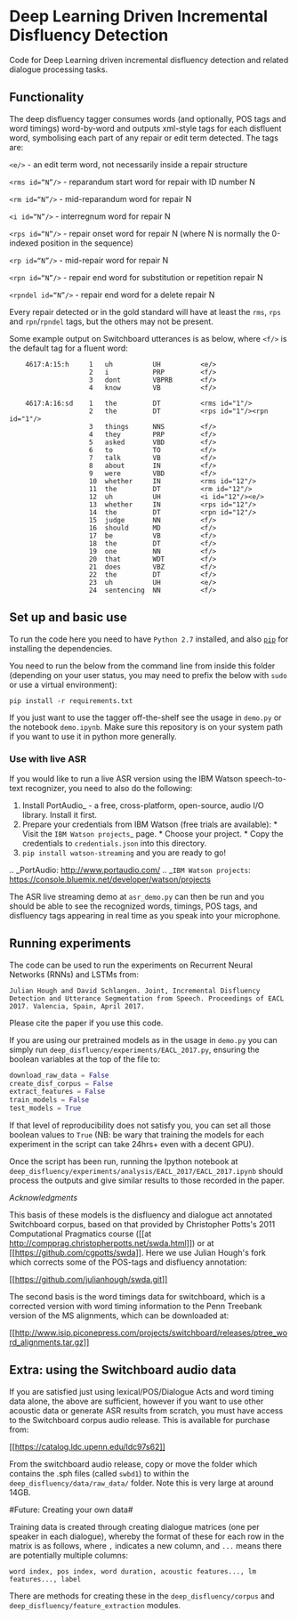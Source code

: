 # Deep Learning Driven Incremental Disfluency Detection

Code for Deep Learning driven incremental disfluency detection and related dialogue processing tasks.

## Functionality ##

The deep disfluency tagger consumes words (and optionally, POS tags and word timings) word-by-word and outputs xml-style tags for each disfluent word, symbolising each part of any repair or edit term detected. The tags are:

`<e/>` - an edit term word, not necessarily inside a repair structure

`<rms id=“N”/>` - reparandum start word for repair with ID number N

`<rm id=“N”/>` - mid-reparandum word for repair N

`<i id=“N”/>` - interregnum word for repair N

`<rps id=“N”/>` - repair onset word for repair N (where N is normally the 0-indexed position in the sequence)

`<rp id=“N”/>` - mid-repair word for repair N

`<rpn id=“N”/>` - repair end word for substitution or repetition repair N

`<rpndel id=“N”/>` - repair end word for a delete repair N

Every repair detected or in the gold standard will have at least the `rms`, `rps` and `rpn`/`rpndel` tags, but the others may not be present.

Some example output on Switchboard utterances is as below, where `<f/>` is the default tag for a fluent word:

```
	4617:A:15:h		1	uh          UH	        <e/>
    				2	i	        PRP	        <f/>
    				3	dont	    VBPRB	    <f/>
    				4	know	    VB	        <f/>
    				
	4617:A:16:sd	1	the         DT          <rms id="1"/>
    				2	the	        DT	        <rps id="1"/><rpn id="1"/>
    				3	things	    NNS	        <f/>
    				4	they	    PRP	        <f/>
    				5	asked	    VBD         <f/>
    				6	to	        TO	        <f/>
    				7	talk	    VB	        <f/>
    				8	about	    IN	        <f/>
    				9	were	    VBD	        <f/>
    				10	whether	    IN	        <rms id="12"/>
    				11	the	        DT	        <rm id="12"/>
    				12	uh	        UH	        <i id="12"/><e/>
    				13	whether	    IN	        <rps id="12"/>
    				14	the	        DT	        <rpn id="12"/>
    				15	judge	    NN	        <f/>
    				16	should	    MD	        <f/>
    				17	be	        VB	        <f/>
    				18	the	        DT	        <f/>
    				19	one	        NN	        <f/>
    				20	that	    WDT	        <f/>
    				21	does	    VBZ	        <f/>
    				22	the	        DT	        <f/>
    				23	uh	        UH	        <e/>
				    24	sentencing	NN	        <f/>
```

## Set up and basic use ##

To run the code here you need to have `Python 2.7` installed, and also [`pip`](https://pip.readthedocs.org/en/1.1/installing.html) for installing the dependencies.

You need to run the below from the command line from inside this folder (depending on your user status, you may need to prefix the below with `sudo` or use a virtual environment):

`pip install -r requirements.txt`

If you just want to use the tagger off-the-shelf see the usage in `demo.py` or the notebook `demo.ipynb`.
Make sure this repository is on your system path if you want to use it in python more generally.

### Use with live ASR ###

If you would like to run a live ASR version using the IBM Watson speech-to-text recognizer, you need to also do the following: 

1. Install PortAudio_ - a free, cross-platform, open-source, audio I/O library. Install it first.
2. Prepare your credentials from IBM Watson (free trials are available):
       * Visit the `IBM Watson projects`_ page.
       * Choose your project.
       * Copy the credentials to ``credentials.json`` into this directory.
3. ``pip install watson-streaming`` and you are ready to go!

.. _PortAudio: http://www.portaudio.com/
.. _`IBM Watson projects`: https://console.bluemix.net/developer/watson/projects

The ASR live streaming demo at `asr_demo.py` can then be run and you should be able to see the recognized words, timings, POS tags, and disfluency tags appearing in real time as you speak into your microphone.


## Running experiments ##

The code can be used to run the experiments on Recurrent Neural Networks (RNNs) and LSTMs from:

```
Julian Hough and David Schlangen. Joint, Incremental Disfluency Detection and Utterance Segmentation from Speech. Proceedings of EACL 2017. Valencia, Spain, April 2017.
```

Please cite the paper if you use this code.

If you are using our pretrained models as in the usage in `demo.py` you can simply run `deep_disfluency/experiments/EACL_2017.py`, ensuring the boolean variables at the top of the file to:

```python
download_raw_data = False
create_disf_corpus = False
extract_features = False
train_models = False
test_models = True
```

If that level of reproducibility does not satisfy you, you can set all those boolean values to `True` (NB: be wary that training the models for each experiment in the script can take 24hrs+ even with a decent GPU).

Once the script has been run, running the Ipython notebook at `deep_disfluency/experiments/analysis/EACL_2017/EACL_2017.ipynb` should process the outputs and give similar results to those recorded in the paper.

*Acknowledgments*

This basis of these models is the disfluency and dialogue act annotated Switchboard corpus, based on that provided by Christopher Potts's 2011 Computational Pragmatics course ([[at http://compprag.christopherpotts.net/swda.html]]) or at [[https://github.com/cgpotts/swda]]. Here we use Julian Hough's fork which corrects some of the POS-tags and disfluency annotation:

[[https://github.com/julianhough/swda.git]]

The second basis is the word timings data for switchboard, which is a corrected version with word timing information to the Penn Treebank version of the MS alignments, which can be downloaded at:

[[http://www.isip.piconepress.com/projects/switchboard/releases/ptree_word_alignments.tar.gz]]

## Extra: using the Switchboard audio data ##

If you are satisfied just using lexical/POS/Dialogue Acts and word timing data alone, the above are sufficient, however if you want to use other acoustic data or generate ASR results from scratch, you must have access to the Switchboard corpus audio release. This is available for purchase from:

[[https://catalog.ldc.upenn.edu/ldc97s62]]

From the switchboard audio release, copy or move the folder which contains the .sph files (called `swbd1`) to within the `deep_disfluency/data/raw_data/` folder. Note this is very large at around 14GB.

#Future: Creating your own data#

Training data is created through creating dialogue matrices (one per speaker in each dialogue), whereby the format of these for each row in the matrix is as follows, where `,` indicates a new column, and `...` means there are potentially multiple columns:

`word index, pos index, word duration, acoustic features..., lm features..., label`

There are methods for creating these in the `deep_disfluency/corpus` and `deep_disfluency/feature_extraction` modules.















